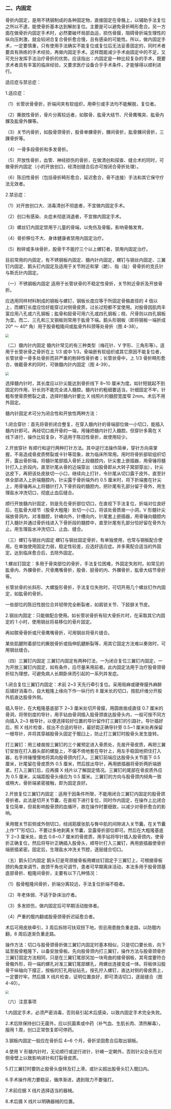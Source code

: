 ### 二、内固定

骨折内固定，是用不锈钢制成的各种固定物，直接固定在骨骼上，以辅助手法复位之所以不逮，能使骨折基本达到解剖复位。主要是可以避免骨折畸形愈合。另一方面在做骨折内固定手术时，必然要破坏局部血运，损伤骨膜，阻碍骨折端生理性的纵向压刺激，就会较闭合复合骨折愈合慢，且有感染的可能性。所以，做内固定手术，一定要慎重，只有使用手法确实不能复位或复位后无法妥善固定的，同时术者要具有熟练的手术经验，再做内固定手术。这样既能减少手术由固定中的不足，又可充分发挥手法治疗骨折的优势。应该指出：内固定是一种比较复杂的手术，既要求术者具有丰富的临床经验，又要求医疗设备合乎手术条件，才能够得以顺利进行。

适应症与禁忌症：

1.适应症：

（1）长管状骨骨折，折端间夹有软组织，用牵引或手法均不能解脱，复位者。

（2）撕脱性骨折，骨片分离较远者，如髌骨、肱骨大结节、尺骨鹰嘴突、肱骨内髁及肱骨外髁等。

（3）关节内骨折，如股骨颈骨折，股骨单髁骨折，髁间骨折，肱骨髁间骨折，三踝骨折等。

（4）一骨多段骨折和多发骨折。

（5）开放性骨折，血管、神经损伤的骨折，在做清创和探查、缝合术的同时，可做骨折内固定（小的开放创口，经清创缝合后亦可按闭合骨折处理）。

（6）陈旧性骨折（包括骨折畸形愈合，延迟愈合，骨不连接）手法和其它保守疗法无效者。

2.禁忌症：

（1）对开放创口大、消毒清创不彻底者，不宜做内固定手术。

（2）创口有感染、炎症未彻底消退者，不宜做内固定手术。

（3）螺丝钉内固定禁用于儿童的骨端，以免伤及骨骺，影响骨骼发育。

（4）骨折移位不大、身体健康者禁用内固定治疗。

（5）粉碎或多块骨折，股骨干不能拧三个以上螺钉者，禁用内固定治疗。

目前常用的内固定，有不锈钢板内固定、髓内针内固定，螺钉与钢丝内固定、三翼钉内固定、鹅头钉内固定及适用于关节附近和掌（蹠）、指（趾）骨骨折的克氏针与斯氏针内固定。

（一）不锈钢板内固定 适用于长管状骨的不稳定性骨折，关节附近骨折及开放骨折。

应选用同样材料制成的钢板与螺钉，钢板长度应等于所固定骨骼直径的 4 倍以上，而螺钉长度应恰好能穿过对侧骨皮质，过长过短都不宜使用。对股骨因肌肉丰富应用八孔或六孔钢板；肱骨和胫骨可用六孔或四孔钢板；桡、尺骨则以四孔钢板为宜。而二、三孔和三叉钢板则常用于肱骨下端。鹅头形钢板（即将钢板一端折成 20° ～ 40° 角）用于股骨粗隆间或肱骨外科颈等处骨折（图 4-38）。

<img src="./img/4-38.jpg" style="zoom:67%;" />

（二）髓内针内固定 髓内针常见的有三种类型（梅花针、V 字形、三角形等〉。适用于长管状骨之骨折在上 1/3 或中 1/3，骨端嵌有软组织或其它原因不能复位者，长管状骨一骨多处骨折而非严重的粉碎性骨折者；长管状骨中，上 1/3 骨折畸形愈合，做截骨术的同时，可做髓内针内固定（图 4-39）。

<img src="./img/4-39.jpg" style="zoom:67%;" />

选择髓内针时，其长度应以针尖能达到骨折线下 8~10 厘米为度。如针短就起不到固定的作用，针长则不能完全进入髓腔。髓内针的粗细要适当，针细固定不牢，针粗有使骨质劈裂之虞，选择时髓内针要比 X 线照片的髓腔宽度窄 2mm。术后不用外固定。

髓内针固定术可分为闭合性和开放性两种方法：

1.闭合穿针：首先将骨折闭合整复，在穿入髓内针的骨端部位做一小切口，能插入髓内针即可。再经切口凿开骨的一端，用锤把髓内针打入髓腔。但穿针多需在 X 线下进行，操作比较复杂，不适用于陈旧性骨折，故使用较少。

2.开放穿针 有顺行和逆行两种打针方法。其中逆行法操作简单，穿针方向易掌握，不易造成骨皮质劈裂或卡针等现象，故为临床所常用。用时将骨折部软组织切开，露出骨折端，将髓针尾部插入骨折上段髓腔内，针尖套上嵌插器，用骨锤将髓针打入上折段内，直至针尾从骨的近端穿出（如股骨即从大转子窝部穿出），针尖达皮下，再把该处皮肤切一小口，继续向上打针，令针尾从切口露于皮外，直至针体全部进入上折端髓腔内，针尖露于骨折端外约 0.5 厘米时，将下折端套在针尖上，用骨锤再从上将髓针打入下骨折段的髓腔内，把针尾有孔部分留于骨外，用生理盐水冲洗切口，彻底止血后缝合。

顺行开放髓内针固定，则是先在骨折部位切口，在直视下手法复位，折端对位良好后，在肱骨大结节（股骨大粗隆）处切一小口，将该处骨质凿一小洞，V 形髓针尖端放骨洞内，对准髓腔，针嵴向外，针槽向内，针尾套上嵌插器，用骨锤向髓腔内打入髓针并通过骨折线进入下骨折段的髓腔中，直至针尾有孔部分恰好留在骨外为止。用生理盐水冲洗切口、止血、缝合。

（三）螺钉与钢丝内固定 螺钉与钢丝固定骨折，有单独使用，也常与钢板配合使用。在单独使用固定力弱，稳定性较差，应选好适应症。并多需配合适当的外固定。达到临床愈合后，去除外固定。

1.螺丝钉固定：多用于骨突部位的骨折，手法复位困难，外固定失败时。如常见的肱骨内、外髁骨折，尺骨鹰嘴骨折，股骨、胫骨的内、外髁骨折，肱骨大结节骨折等。

长管状骨的长斜形、大螺旋形骨折，手法复位失败时，可切开用几个螺丝钉作内固定，如肱骨的骨折。

一些部位的陈旧性脱位合并韧带完全断裂者，如肩锁关节、下胫腓关节皮。

2.钢丝内固定：只能做配合使用。如长管状骨折有较大骨折片时，在采取其它内固定的 1 小时，使用钢丝将易移位的骨片固定。

再如髌骨骨折或尺骨鹰嘴骨折，可用钢丝将骨片缝合。

某些肌腱附着部位的撕脱骨折或指伸肌腱断裂等，用其它固定方法难以奏效时，可用钢丝缝合。

（四）三翼钉内固定 三翼钉内固定有两种打法，一为闭合复位三翼钉内固定，一为开放三翼钉内固定，如有条件，应尽量釆用前者。此内固定法用于治疗股骨颈骨折较为理想，可避免病人长期卧床而引起的一系列并发症。

1.闭合复位三翼钉内固定：术前 2~3 天先行牵引复位。采用局麻或硬脊膜外麻醉后铺好消毒巾，自大粗隆上缘向下作一纵行约 8 厘米长的切口，按肌纤维分开股外肌直达股骨外侧。

插入导针，在大粗隆基底部下 2~3 厘米处切开骨膜，用圆凿凿成直径 0.7 厘米的骨洞，将带刻度的导针，用手钻由骨洞插入股骨颈直达股骨头内，一般可按不同方向插入 2~3 根导针，以便选择较好位置的导针留作打三翼钉的引路针。导针插好后，照 X 线片检查，拔出不合适的导针，最好距正确导针旁 0.5~1 厘米处再保留一根导针，并将其穿越股骨头固定于髋臼上，防止打三翼钉时股骨头发生旋转。

打三翼钉：用三棱凿按三翼钉的三个翼预定进入骨质处，先凿开骨皮质，再把三翼钉安放在打入器头部的螺旋上，不偏不倚地套在导针上，用左手稳固地把住打入器，右手持锤慢慢地将其向股骨颈内打入。三翼钉前端应达股骨头关节面下 0.5 厘米，针尾留在骨皮质外 0.5 厘米，然后拔出导针，再用嵌插器将骨折两折端嵌紧。打入三翼钉后，应再摄 X 线片以了解固定情况。三翼钉的尾部在骨皮质外应为 0.5 厘米，尖端距股骨头缘应为 0.5 厘米。三翼钉的方向与股骨颈内倾角一致或稍大，骨折端紧密接触，即为固定良好。

2.开放复位三翼钉内固定：适用于因条件所限，不能用闭合三翼钉内固定的股骨颈骨折者。此法是切开关节囊，在直视下进行复位，同时作内固定，在操作上比闭合复位简单，但易影响股骨颈的血循环，故在操作时要细致，以减少对骨折愈合的影响。

釆用髋关节前侧或外侧切口，经阔筋膜张肌与臀中肌的间隙进入关节囊。在关节囊上作“T”形切口，不要过多地剥离关节囊，显露骨折部位即可。然后在大粗隆基底下 2~3 厘米处，凿去 0.6~0.7 厘米的骨皮质，用手钻将导针插入股骨颈内，使骨折正确复位，然后将导针正确插入股骨头，顺导针打入三翼钉，再用嵌插器使骨折端嵌插紧密。固定后，生理盐水冲洗关节腔，逐层缝合切口。

（五）鹅头钉内固定 鹅头钉是弯颈接骨板用螺丝钉固定于三翼钉上，可根据骨板颈的角度来调节，故颈干角也可调节，患者可早期离床活动，本法多用于股骨颈基底部骨折、粗隆间骨折，主要有以下几种情况：

（1）股骨粗隆间骨折，折端分离较远，手法复位折端不稳者。

（2）年老体弱、不适于卧床治疗者。

（3）多发损伤，做内固定后可早期活动肢体者。

（4）严重的髋内翻或股骨颈骨折迟延愈合者。

术后可用皮肤牵引，3 周后拆除可扶双拐下地，但忌用患肢负重走路，以防髋内翻，8 周后逐渐负重走路。

操作方法：切口与股骨颈骨折做三翼钉内固定时基本相似，只是切口要长些，向下延至股骨粗隆下，以备安放骨板。先向股骨颈内打三翼钉，操作方法与股骨颈骨折三翼钉固定方法相同，只是在三翼钉尾部另加一块弯曲的接骨钢板，其弯度要符合骨骼外形，将一端的螺孔对准三翼钉尾部螺孔，用螺丝连接变成一体。将板体沿股骨干纵轴向下摆正，按板的钉孔用钻钻孔，按孔拧入螺钉，直达对侧的骨皮质上，一定要拧牢。然后摄 X 线片检查，证明位置良好，即可清洁切口，逐层缝合（图 4-40）。

<img src="./img/4-40.jpg" style="zoom:67%;" />

（六）注意事项

1.内固定手术，必须严密消毒，否则易引起术后感染，以致内固定手术完全失败。

2.术后除保持创口无菌外，应以抗菌素或中药（补气血、生肌长肉、清热解毒〉，服用 1 周，创口正常恢复即可停药。

3.钢板内固定一般应在骨折后 4~6 个月，骨折坚固愈合后取出钢板。

4.使用 V 形髓内针时，无论顺行或逆行进针，针嵴一定朝外，否则针尖会长在对侧骨壁上以致影响进针和打裂骨皮质。

5.打三翼钉时要防止股骨头旋转及钉上滑，或针尖超出股骨头钉入髋臼内。

6.手术操作用力要稳妥，循序渐进，遇到阻力不要强打。

7.术前应据 X 线片选择适当的器械。

8.术后摄 X 线片以明确器械的位置。
